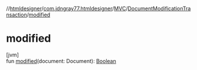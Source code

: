 //[htmldesigner](../../../../index.md)/[com.jdngray77.htmldesigner](../../index.md)/[MVC](../index.md)/[DocumentModificationTransaction](index.md)/[modified](modified.md)

# modified

[jvm]\
fun [modified](modified.md)(document: Document): [Boolean](https://kotlinlang.org/api/latest/jvm/stdlib/kotlin/-boolean/index.html)
